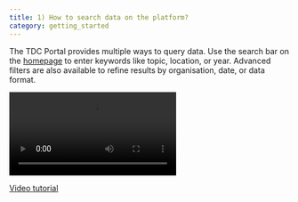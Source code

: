 ```yaml
---
title: 1) How to search data on the platform?
category: getting_started
---
```


The TDC Portal provides multiple ways to query data. Use the search bar on the [homepage](https://tdc-data-portal.vercel.app/) to enter keywords like topic, location, or year. Advanced filters are also available to refine results by organisation, date, or data format.

<video controls markdown="1">
  <source markdown="1" src="https://github.com/user-attachments/assets/d5d5c2b0-b761-4435-8c09-252fcba21529"> 
</video>

[Video tutorial](https://github.com/user-attachments/assets/d5d5c2b0-b761-4435-8c09-252fcba21529)





